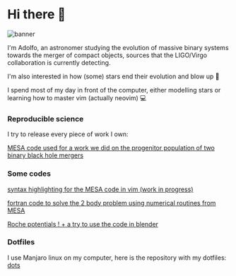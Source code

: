 # Hi there 👋

![banner](https://user-images.githubusercontent.com/35583956/137051215-ac186d1c-7043-4f50-b98c-bc279793778d.png)

I'm Adolfo, an astronomer studying the evolution of massive binary systems towards the merger of compact objects, sources that the LIGO/Virgo collaboration is currently detecting.

I'm also interested in how (some) stars end their evolution and blow up :telescope:

I spend most of my day in front of the computer, either modelling stars or learning how to master vim (actually neovim) :computer:

### Reproducible science

I try to release every piece of work I own:

[MESA code used for a work we did on the progenitor population of two binary black hole mergers](https://github.com/asimazbunzel/mesa_low_mass_bbhs)

### Some codes

[syntax highlighting for the MESA code in vim (work in progress)](https://github.com/asimazbunzel/vim-mesa)

[fortran code to solve the 2 body problem using numerical routines from MESA](https://github.com/asimazbunzel/orbits)

[Roche potentials ! + a try to use the code in blender](https://github.com/asimazbunzel/roche-potential)

### Dotfiles

I use Manjaro linux on my computer, here is the repository with my dotfiles: [dots](https://github.com/asimazbunzel/mydotfiles)

<!--
**asimazbunzel/asimazbunzel** is a ✨ _special_ ✨ repository because its `README.md` (this file) appears on your GitHub profile.

Here are some ideas to get you started:

- 🔭 I’m currently working on ...
- 🌱 I’m currently learning ...
- 👯 I’m looking to collaborate on ...
- 🤔 I’m looking for help with ...
- 💬 Ask me about ...
- 📫 How to reach me: ...
- 😄 Pronouns: ...
- ⚡ Fun fact: ...
-->
